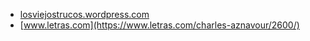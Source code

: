 * [losviejostrucos.wordpress.com](https://losviejostrucos.wordpress.com/2010/11/11/la-boheme-con-su-letra-traducida-al-castellano/)
* [www.letras.com](https://www.letras.com/charles-aznavour/2600/)
